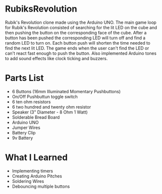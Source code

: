 # RubiksRevolution
Rubik's Revolution clone made using the Arduino UNO. The main game loop for Rubik's Revolution consisted of searching for the lit LED on the cube and then pushing the button on the corresponding face of the cube. After a button has been pushed the corresponding LED will turn off and find a random LED to turn on. Each button push will shorten the time needed to find the next lit LED. The game ends when the user can't find the LED or can't react fast enough to push the button. Also implemented Arduino tones to add sound effects like clock ticking and buzzers.

# Parts List
- 6 Buttons (16mm Illuminated Momentary Pushbuttons)
- On/Off Pushbuttun toggle switch
- 6 ten ohm resistors 
- 6 two hundred and twenty ohm resistor
- Speaker (3" Diameter - 8 Ohm 1 Watt)
- Solderable Bread Board
- Arduino UNO
- Jumper Wires
- Battery Clip
- 9v Battery

# What I Learned 
- Implementing timers
- Creating Arduino Pitches 
- Soldering Wires
- Debouncing multiple buttons
